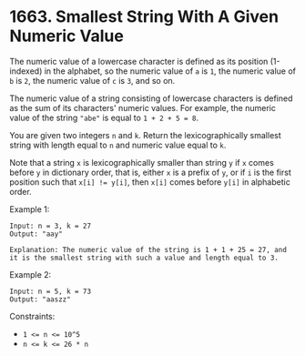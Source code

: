 # 1663. Smallest String With A Given Numeric Value

The numeric value of a lowercase character is defined as its position (1-indexed) in the alphabet, so the numeric value of `a` is `1`, the numeric value of `b` is `2`, the numeric value of `c` is `3`, and so on.

The numeric value of a string consisting of lowercase characters is defined as the sum of its characters' numeric values. For example, the numeric value of the string `"abe"` is equal to `1 + 2 + 5 = 8`.

You are given two integers `n` and `k`. Return the lexicographically smallest string with length equal to `n` and numeric value equal to `k`.

Note that a string `x` is lexicographically smaller than string `y` if `x` comes before `y` in dictionary order, that is, either `x` is a prefix of `y`, or if `i` is the first position such that `x[i] != y[i]`, then `x[i]` comes before `y[i]` in alphabetic order.

Example 1:

    Input: n = 3, k = 27
    Output: "aay"

    Explanation: The numeric value of the string is 1 + 1 + 25 = 27, and it is the smallest string with such a value and length equal to 3.

Example 2:

    Input: n = 5, k = 73
    Output: "aaszz"

Constraints:

- `1 <= n <= 10^5`
- `n <= k <= 26 * n`
